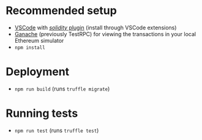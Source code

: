 # Recommended setup
* [VSCode](https://code.visualstudio.com/) with [*solidity* plugin](https://github.com/juanfranblanco/vscode-solidity/) (install through VSCode extensions)
* [Ganache](http://truffleframework.com/ganache/) (previously TestRPC) for viewing the transactions in your local Ethereum simulator
* `npm install`

# Deployment
* `npm run build` (runs `truffle migrate`)

# Running tests
* `npm run test` (runs `truffle test`)
